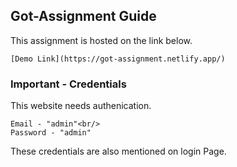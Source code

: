 ## Got-Assignment Guide

This assignment is hosted on the link below.

```
[Demo Link](https://got-assignment.netlify.app/)
```

### Important - Credentials

This website needs authenication.

```
Email - "admin"<br/>
Password - "admin"
```

These credentials are also mentioned on login Page.
